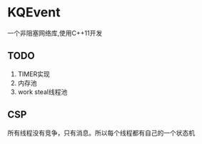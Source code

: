 # KQEvent
一个非阻塞网络库,使用C++11开发

## TODO
1. TIMER实现
2. 内存池
3. work steal线程池

## CSP
所有线程没有竞争，只有消息。所以每个线程都有自己的一个状态机
